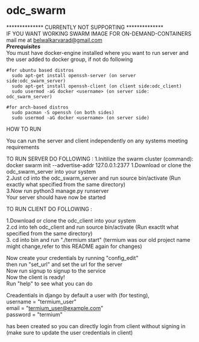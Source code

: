 # odc_swarm
************** CURRENTLY NOT SUPPORTING **************\
IF YOU WANT WORKING SWARM IMAGE FOR ON-DEMAND-CONTAINERS mail me at belwalkarvarad@gmail.com\
***********Prerequisites***********\
 You must have docker-engine installed where you want to run server and the user added to docker group, if not do following
 
    #for ubuntu based distros
      sudo apt-get install openssh-server (on server side:odc_swarm_server)
      sudo apt-get install openssh-client (on client side:odc_client)
      sudo usermod -aG docker <username> (on server side: odc_swarm_server)
    
    #for arch-based distros
      sudo pacman -S openssh (on both sides)
      sudo usermod -aG docker <username> (on server side)

HOW TO RUN 

You can run the server and client independently on any systems meeting requirements

TO RUN SERVER DO FOLLOWING :
  1.Initilize the swarm cluster (command): docker swarm init --advertise-addr 127.0.0.1:2377 
  1.Download or clone the odc_swarm_server into your system\
  2.Just cd into the odc_swarm_server and run source bin/activate (Run exactly what specified from the same directory)\
  3.Now run python3 manage.py runserver \
Your server should have now be started

TO RUN CLIENT DO FOLLOWING :

  1.Download or clone the odc_client into your system\
  2.cd into teh odc_client and run source bin/activate (Run exactlt what specified from the same directory)\
  3. cd into bin and run "./termium start" (termium was our old project name might change,refer to this README again for changes)

Now create your credentials by running "config_edit"\
then run "set_url" and set the url for the server\
Now run signup to signup to the service\
Now the client is ready!\
Run "help" to see what you can do

Creadentials in django
by default a user with (for testing),\
username = "termium_user"\
email = "termium_user@example.com"\
password = "termium"

has been created so you can directly login from client without signing in (make sure to update the user credentials in client)
